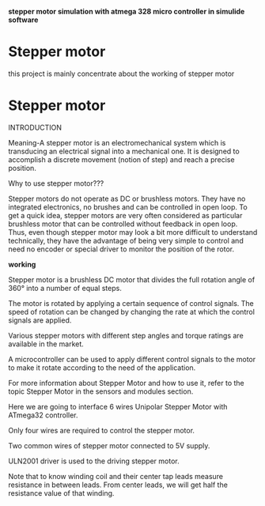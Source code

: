**stepper motor simulation with atmega 328 micro controller in simulide software**


# Stepper motor
this project is mainly concentrate about the working of stepper motor

# Stepper motor
INTRODUCTION 

Meaning-A stepper motor is an electromechanical system which is transducing an electrical signal into a mechanical
one. It is designed to accomplish a discrete movement (notion of step) and reach a
precise position.

Why to use stepper motor???

Stepper motors do not operate as DC or brushless motors. They have no integrated electronics, no brushes
and can be controlled in open loop. To get a quick idea, stepper motors are very often considered as particular brushless motor that can be controlled without feedback in open loop. Thus, even though stepper motor
may look a bit more difficult to understand technically, they have the advantage of being very simple to control and need no encoder or special driver to monitor the position of the rotor.

**working**


Stepper motor is a brushless DC motor that divides the full rotation angle of 360° into a number of equal steps.


The motor is rotated by applying a certain sequence of control signals. The speed of rotation can be changed by changing the rate at which the control signals are applied.


Various stepper motors with different step angles and torque ratings are available in the market.

A microcontroller can be used to apply different control signals to the motor to make it rotate according to the need of the application.

For more information about Stepper Motor and how to use it, refer to the topic Stepper Motor in the sensors and modules section.


Here we are going to interface 6 wires Unipolar Stepper Motor with ATmega32 controller.


Only four wires are required to control the stepper motor. 


Two common wires of stepper motor connected to 5V supply.


ULN2001 driver is used to the driving stepper motor.


Note that to know winding coil and their center tap leads measure resistance in between leads. From center leads, we will get half the resistance value of that winding.
